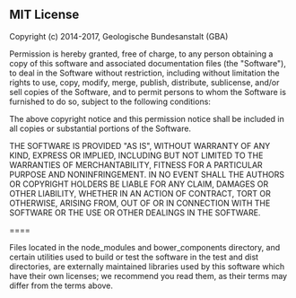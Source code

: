 MIT License
-----------

Copyright (c) 2014-2017, Geologische Bundesanstalt (GBA)

Permission is hereby granted, free of charge, to any person obtaining a copy
of this software and associated documentation files (the "Software"), to deal
in the Software without restriction, including without limitation the rights
to use, copy, modify, merge, publish, distribute, sublicense, and/or sell
copies of the Software, and to permit persons to whom the Software is
furnished to do so, subject to the following conditions:

The above copyright notice and this permission notice shall be included in
all copies or substantial portions of the Software.

THE SOFTWARE IS PROVIDED "AS IS", WITHOUT WARRANTY OF ANY KIND, EXPRESS OR
IMPLIED, INCLUDING BUT NOT LIMITED TO THE WARRANTIES OF MERCHANTABILITY,
FITNESS FOR A PARTICULAR PURPOSE AND NONINFRINGEMENT. IN NO EVENT SHALL THE
AUTHORS OR COPYRIGHT HOLDERS BE LIABLE FOR ANY CLAIM, DAMAGES OR OTHER
LIABILITY, WHETHER IN AN ACTION OF CONTRACT, TORT OR OTHERWISE, ARISING FROM,
OUT OF OR IN CONNECTION WITH THE SOFTWARE OR THE USE OR OTHER DEALINGS IN
THE SOFTWARE.

====

Files located in the node_modules and bower_components directory, and certain utilities used
to build or test the software in the test and dist directories, are
externally maintained libraries used by this software which have their own
licenses; we recommend you read them, as their terms may differ from the
terms above.